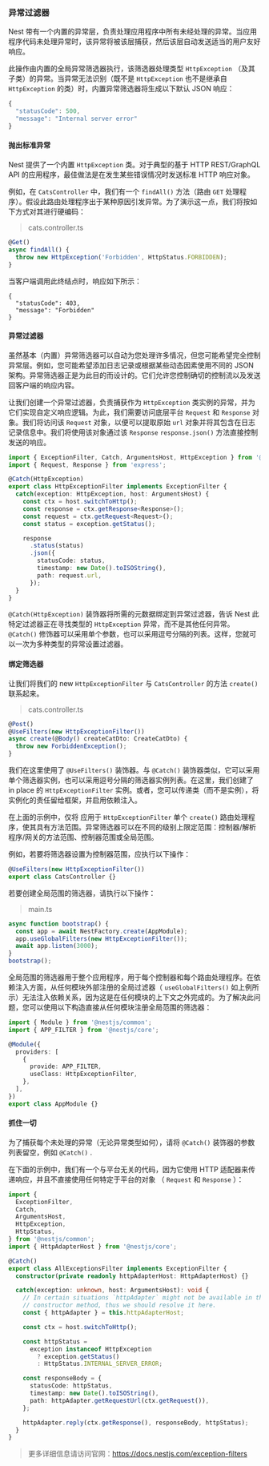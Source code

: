 ### 异常过滤器

Nest 带有一个内置的异常层，负责处理应用程序中所有未经处理的异常。当应用程序代码未处理异常时，该异常将被该层捕获，然后该层自动发送适当的用户友好响应。

此操作由内置的全局异常筛选器执行，该筛选器处理类型 `HttpException` （及其子类）的异常。当异常无法识别（既不是 `HttpException` 也不是继承自 `HttpException` 的类）时，内置异常筛选器将生成以下默认 JSON 响应：

```ts
{
  "statusCode": 500,
  "message": "Internal server error"
}
```



#### 抛出标准异常

Nest 提供了一个内置 `HttpException` 类。对于典型的基于 HTTP REST/GraphQL API 的应用程序，最佳做法是在发生某些错误情况时发送标准 HTTP 响应对象。

例如，在 `CatsController` 中，我们有一个 `findAll()` 方法（路由 `GET` 处理程序）。假设此路由处理程序出于某种原因引发异常。为了演示这一点，我们将按如下方式对其进行硬编码：

> cats.controller.ts

```ts
@Get()
async findAll() {
  throw new HttpException('Forbidden', HttpStatus.FORBIDDEN);
}
```

当客户端调用此终结点时，响应如下所示：

```
{
  "statusCode": 403,
  "message": "Forbidden"
}
```



#### 异常过滤器

虽然基本（内置）异常筛选器可以自动为您处理许多情况，但您可能希望完全控制异常层。例如，您可能希望添加日志记录或根据某些动态因素使用不同的 JSON 架构。异常筛选器正是为此目的而设计的。它们允许您控制确切的控制流以及发送回客户端的响应内容。

让我们创建一个异常过滤器，负责捕获作为 `HttpException` 类实例的异常，并为它们实现自定义响应逻辑。为此，我们需要访问底层平台 `Request` 和 `Response` 对象。我们将访问该 `Request` 对象，以便可以提取原始 `url` 对象并将其包含在日志记录信息中。我们将使用该对象通过该 `Response` `response.json()` 方法直接控制发送的响应。

```ts
import { ExceptionFilter, Catch, ArgumentsHost, HttpException } from '@nestjs/common';
import { Request, Response } from 'express';

@Catch(HttpException)
export class HttpExceptionFilter implements ExceptionFilter {
  catch(exception: HttpException, host: ArgumentsHost) {
    const ctx = host.switchToHttp();
    const response = ctx.getResponse<Response>();
    const request = ctx.getRequest<Request>();
    const status = exception.getStatus();

    response
      .status(status)
      .json({
        statusCode: status,
        timestamp: new Date().toISOString(),
        path: request.url,
      });
  }
}
```

`@Catch(HttpException)` 装饰器将所需的元数据绑定到异常过滤器，告诉 Nest 此特定过滤器正在寻找类型的 `HttpException` 异常，而不是其他任何异常。 `@Catch()` 修饰器可以采用单个参数，也可以采用逗号分隔的列表。这样，您就可以一次为多种类型的异常设置过滤器。



#### 绑定筛选器

让我们将我们的 new `HttpExceptionFilter` 与 `CatsController` 的方法 `create()` 联系起来。

> cats.controller.ts

```ts
@Post()
@UseFilters(new HttpExceptionFilter())
async create(@Body() createCatDto: CreateCatDto) {
  throw new ForbiddenException();
}
```

我们在这里使用了 `@UseFilters()` 装饰器。与 `@Catch()` 装饰器类似，它可以采用单个筛选器实例，也可以采用逗号分隔的筛选器实例列表。在这里，我们创建了 in place 的 `HttpExceptionFilter` 实例。或者，您可以传递类（而不是实例），将实例化的责任留给框架，并启用依赖注入。

在上面的示例中，仅将 应用于 `HttpExceptionFilter` 单个 `create()` 路由处理程序，使其具有方法范围。异常筛选器可以在不同的级别上限定范围：控制器/解析程序/网关的方法范围、控制器范围或全局范围。

例如，若要将筛选器设置为控制器范围，应执行以下操作：

```ts
@UseFilters(new HttpExceptionFilter())
export class CatsController {}
```

若要创建全局范围的筛选器，请执行以下操作：

> main.ts

```ts
async function bootstrap() {
  const app = await NestFactory.create(AppModule);
  app.useGlobalFilters(new HttpExceptionFilter());
  await app.listen(3000);
}
bootstrap();
```

全局范围的筛选器用于整个应用程序，用于每个控制器和每个路由处理程序。在依赖注入方面，从任何模块外部注册的全局过滤器（ `useGlobalFilters()` 如上例所示）无法注入依赖关系，因为这是在任何模块的上下文之外完成的。为了解决此问题，您可以使用以下构造直接从任何模块注册全局范围的筛选器：

```ts
import { Module } from '@nestjs/common';
import { APP_FILTER } from '@nestjs/core';

@Module({
  providers: [
    {
      provide: APP_FILTER,
      useClass: HttpExceptionFilter,
    },
  ],
})
export class AppModule {}
```



#### 抓住一切

为了捕获每个未处理的异常（无论异常类型如何），请将 `@Catch()` 装饰器的参数列表留空，例如 `@Catch()` .

在下面的示例中，我们有一个与平台无关的代码，因为它使用 HTTP 适配器来传递响应，并且不直接使用任何特定于平台的对象 （ `Request` 和 `Response` ）：

```ts
import {
  ExceptionFilter,
  Catch,
  ArgumentsHost,
  HttpException,
  HttpStatus,
} from '@nestjs/common';
import { HttpAdapterHost } from '@nestjs/core';

@Catch()
export class AllExceptionsFilter implements ExceptionFilter {
  constructor(private readonly httpAdapterHost: HttpAdapterHost) {}

  catch(exception: unknown, host: ArgumentsHost): void {
    // In certain situations `httpAdapter` might not be available in the
    // constructor method, thus we should resolve it here.
    const { httpAdapter } = this.httpAdapterHost;

    const ctx = host.switchToHttp();

    const httpStatus =
      exception instanceof HttpException
        ? exception.getStatus()
        : HttpStatus.INTERNAL_SERVER_ERROR;

    const responseBody = {
      statusCode: httpStatus,
      timestamp: new Date().toISOString(),
      path: httpAdapter.getRequestUrl(ctx.getRequest()),
    };

    httpAdapter.reply(ctx.getResponse(), responseBody, httpStatus);
  }
}
```



> 更多详细信息请访问官网：https://docs.nestjs.com/exception-filters
